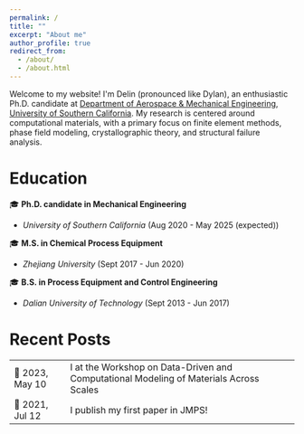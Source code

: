 ```yaml
---
permalink: /
title: ""
excerpt: "About me"
author_profile: true
redirect_from: 
  - /about/
  - /about.html
---
```


Welcome to my website! I'm Delin (pronounced like Dylan), an enthusiastic Ph.D. candidate at [Department of Aerospace & Mechanical Engineering](https://ame.usc.edu/), [University of Southern California](https://www.usc.edu/). My research is centered around computational materials, with a primary focus on finite element methods, phase field modeling, crystallographic theory, and structural failure analysis.

Education
======
&#127891; **Ph.D. candidate in Mechanical Engineering** 
  - *University of Southern California* (Aug 2020 - May 2025 (expected))
    
&#127891; **M.S. in Chemical Process Equipment**
  - *Zhejiang University* (Sept 2017 - Jun 2020)
    
&#127891; **B.S. in Process Equipment and Control Engineering**
  - *Dalian University of Technology* (Sept 2013 - Jun 2017)

Recent Posts
======
<table style="border-collapse: collapse;">
  <tr>
    <td style="border: none;">&#128226; 2023, May 10</td>
    <td style="border: none;">I at the Workshop on Data-Driven and Computational Modeling of Materials Across Scales</td>
  </tr>
  <tr>
    <td style="border: none;">&#128226; 2021, Jul 12</td>
    <td style="border: none;">I publish my first paper in JMPS!</td>
  </tr>
</table>
